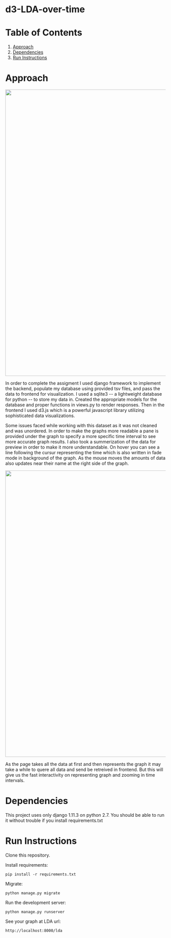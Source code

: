 # d3-LDA-over-time

# Table of Contents
1. [Approach](README.md#approach)
2. [Dependencies](README.md#dependencies)
3. [Run Instructions](README.md#run-nstructions)


# Approach

<img src="./imag/graph-screenshot.png" width="900">
<!-- ![alt text](https://raw.githubusercontent.com/maminnas/d3-LDA-over-time/img/graph-screenshot.png) -->

In order to complete the assigment I used django framework to implement the backend, populate my database using provided tsv files, and pass the data to frontend for visualization. I used a sqlite3 -- a lightweight database for python -- to store my data in. Created the appropriate models for the database and proper functions in views.py to render responses.
Then in the frontend I used d3.js which is a powerful javascript library utilizing sophisticated data visualizations.

Some issues faced while working with this dataset as it was not cleaned and was unordered. In order to make the graphs more readable a pane is provided under the graph to specify a more specific time interval to see more accurate graph results. I also took a summerization of the data for preview in order to make it more understandable. On hover you can see a line following the cursur representing the time which is also written in fade mode in background of the graph. As the mouse moves the amounts of data also updates near their name at the right side of the graph.

<img src="./imag/zoomed-graph-screenshot.png" width="900">

As the page takes all the data at first and then represents the graph it may take a while to quere all data and send be retreived in frontend. But this will give us the fast interactivity on representing graph and zooming in time intervals. 

# Dependencies
This project uses only django 1.11.3 on python 2.7. You should be able to run it without trouble if you install requirements.txt

# Run Instructions
Clone this repository.

Install requirements:

    pip install -r requirements.txt

Migrate:

    python manage.py migrate

Run the development server:

    python manage.py runserver

See your graph at LDA url:

    http://localhost:8000/lda
